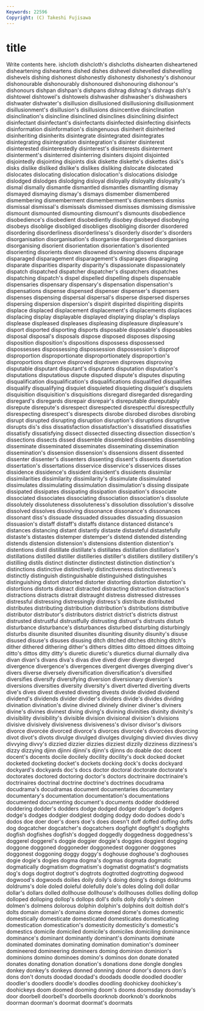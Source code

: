 ```yaml
---
Keywords: 22596 
Copyright: (C) Takeshi Fujisawa
---
```


# title

Write contents here.
ishcloth dishcloth's dishcloths dishearten disheartened disheartening disheartens
dished dishes dishevel dishevelled dishevelling dishevels dishing dishonest dishonestly dishonesty
dishonesty's dishonour dishonourable dishonourably dishonoured dishonouring dishonour's dishonours dishpan dishpan's
dishpans dishrag dishrag's dishrags dish's dishtowel dishtowel's dishtowels dishwasher dishwasher's
dishwashers dishwater dishwater's disillusion disillusioned disillusioning disillusionment disillusionment's disillusion's disillusions
disincentive disinclination disinclination's disincline disinclined disinclines disinclining disinfect disinfectant disinfectant's
disinfectants disinfected disinfecting disinfects disinformation disinformation's disingenuous disinherit disinherited disinheriting
disinherits disintegrate disintegrated disintegrates disintegrating disintegration disintegration's disinter disinterest disinterested
disinterestedly disinterest's disinterests disinterment disinterment's disinterred disinterring disinters disjoint disjointed
disjointedly disjointing disjoints disk diskette diskette's diskettes disk's disks dislike
disliked dislike's dislikes disliking dislocate dislocated dislocates dislocating dislocation dislocation's
dislocations dislodge dislodged dislodges dislodging disloyal disloyally disloyalty disloyalty's dismal
dismally dismantle dismantled dismantles dismantling dismay dismayed dismaying dismay's dismays
dismember dismembered dismembering dismemberment dismemberment's dismembers dismiss dismissal dismissal's dismissals
dismissed dismisses dismissing dismissive dismount dismounted dismounting dismount's dismounts disobedience
disobedience's disobedient disobediently disobey disobeyed disobeying disobeys disoblige disobliged disobliges
disobliging disorder disordered disordering disorderliness disorderliness's disorderly disorder's disorders disorganisation
disorganisation's disorganise disorganised disorganises disorganising disorient disorientation disorientation's disoriented disorienting
disorients disown disowned disowning disowns disparage disparaged disparagement disparagement's disparages
disparaging disparate disparities disparity disparity's dispassionate dispassionately dispatch dispatched dispatcher
dispatcher's dispatchers dispatches dispatching dispatch's dispel dispelled dispelling dispels dispensable
dispensaries dispensary dispensary's dispensation dispensation's dispensations dispense dispensed dispenser dispenser's
dispensers dispenses dispensing dispersal dispersal's disperse dispersed disperses dispersing dispersion
dispersion's dispirit dispirited dispiriting dispirits displace displaced displacement displacement's displacements
displaces displacing display displayable displayed displaying display's displays displease displeased
displeases displeasing displeasure displeasure's disport disported disporting disports disposable disposable's
disposables disposal disposal's disposals dispose disposed disposes disposing disposition disposition's
dispositions dispossess dispossessed dispossesses dispossessing dispossession dispossession's disproof disproportion disproportionate
disproportionately disproportion's disproportions disprove disproved disproven disproves disproving disputable disputant
disputant's disputants disputation disputation's disputations disputatious dispute disputed dispute's disputes
disputing disqualification disqualification's disqualifications disqualified disqualifies disqualify disqualifying disquiet disquieted
disquieting disquiet's disquiets disquisition disquisition's disquisitions disregard disregarded disregarding disregard's
disregards disrepair disrepair's disreputable disreputably disrepute disrepute's disrespect disrespected disrespectful
disrespectfully disrespecting disrespect's disrespects disrobe disrobed disrobes disrobing disrupt disrupted
disrupting disruption disruption's disruptions disruptive disrupts dis's diss dissatisfaction dissatisfaction's
dissatisfied dissatisfies dissatisfy dissatisfying dissect dissected dissecting dissection dissection's dissections
dissects dissed dissemble dissembled dissembles dissembling disseminate disseminated disseminates disseminating
dissemination dissemination's dissension dissension's dissensions dissent dissented dissenter dissenter's dissenters
dissenting dissent's dissents dissertation dissertation's dissertations disservice disservice's disservices disses
dissidence dissidence's dissident dissident's dissidents dissimilar dissimilarities dissimilarity dissimilarity's dissimulate
dissimulated dissimulates dissimulating dissimulation dissimulation's dissing dissipate dissipated dissipates dissipating
dissipation dissipation's dissociate dissociated dissociates dissociating dissociation dissociation's dissolute dissolutely
dissoluteness dissoluteness's dissolution dissolution's dissolve dissolved dissolves dissolving dissonance dissonance's
dissonances dissonant diss's dissuade dissuaded dissuades dissuading dissuasion dissuasion's distaff
distaff's distaffs distance distanced distance's distances distancing distant distantly distaste
distasteful distastefully distaste's distastes distemper distemper's distend distended distending distends
distension distension's distensions distention distention's distentions distil distillate distillate's distillates
distillation distillation's distillations distilled distiller distilleries distiller's distillers distillery distillery's
distilling distils distinct distincter distinctest distinction distinction's distinctions distinctive distinctively
distinctiveness distinctiveness's distinctly distinguish distinguishable distinguished distinguishes distinguishing distort distorted
distorter distorting distortion distortion's distortions distorts distract distracted distracting distraction
distraction's distractions distracts distrait distraught distress distressed distresses distressful distressing
distressingly distress's distribute distributed distributes distributing distribution distribution's distributions distributive
distributor distributor's distributors district district's districts distrust distrusted distrustful distrustfully
distrusting distrust's distrusts disturb disturbance disturbance's disturbances disturbed disturbing disturbingly
disturbs disunite disunited disunites disuniting disunity disunity's disuse disused disuse's
disuses disusing ditch ditched ditches ditching ditch's dither dithered dithering
dither's dithers ditties ditto dittoed dittoes dittoing ditto's dittos ditty
ditty's diuretic diuretic's diuretics diurnal diurnally diva divan divan's divans
diva's divas dive dived diver diverge diverged divergence divergence's divergences
divergent diverges diverging diver's divers diverse diversely diversification diversification's diversified
diversifies diversify diversifying diversion diversionary diversion's diversions diversities diversity diversity's
divert diverted diverting diverts dive's dives divest divested divesting divests
divide divided dividend dividend's dividends divider divider's dividers divide's divides
dividing divination divination's divine divined divinely diviner diviner's diviners divine's
divines divinest diving diving's divining divinities divinity divinity's divisibility divisibility's
divisible division divisional division's divisions divisive divisively divisiveness divisiveness's divisor
divisor's divisors divorce divorcée divorced divorce's divorces divorcée's divorcées divorcing
divot divot's divots divulge divulged divulges divulging divvied divvies divvy
divvying divvy's dizzied dizzier dizzies dizziest dizzily dizziness dizziness's dizzy
dizzying djinn djinni djinni's djinn's djinns do doable doc docent
docent's docents docile docilely docility docility's dock docked docket docketed
docketing docket's dockets docking dock's docks dockyard dockyard's dockyards doc's
docs doctor doctoral doctorate doctorate's doctorates doctored doctoring doctor's doctors
doctrinaire doctrinaire's doctrinaires doctrinal doctrine doctrine's doctrines docudrama docudrama's docudramas
document documentaries documentary documentary's documentation documentation's documentations documented documenting document's
documents dodder doddered doddering dodder's dodders dodge dodged dodger dodger's
dodgers dodge's dodges dodgier dodgiest dodging dodgy dodo dodoes dodo's
dodos doe doer doer's doers doe's does doesn't doff doffed
doffing doffs dog dogcatcher dogcatcher's dogcatchers dogfight dogfight's dogfights dogfish
dogfishes dogfish's dogged doggedly doggedness doggedness's doggerel doggerel's doggie doggier
doggie's doggies doggiest dogging doggone doggoned doggoneder doggonedest doggoner doggones
doggonest doggoning doggy doggy's doghouse doghouse's doghouses dogie dogie's dogies
dogma dogma's dogmas dogmata dogmatic dogmatically dogmatism dogmatism's dogmatist dogmatist's
dogmatists dog's dogs dogtrot dogtrot's dogtrots dogtrotted dogtrotting dogwood dogwood's
dogwoods doilies doily doily's doing doing's doings doldrums doldrums's dole
doled doleful dolefully dole's doles doling doll dollar dollar's dollars
dolled dollhouse dollhouse's dollhouses dollies dolling dollop dolloped dolloping dollop's
dollops doll's dolls dolly dolly's dolmen dolmen's dolmens dolorous dolphin
dolphin's dolphins dolt doltish dolt's dolts domain domain's domains dome
domed dome's domes domestic domestically domesticate domesticated domesticates domesticating domestication
domestication's domesticity domesticity's domestic's domestics domicile domiciled domicile's domiciles domiciling
dominance dominance's dominant dominantly dominant's dominants dominate dominated dominates dominating
domination domination's domineer domineered domineering domineers doming dominion dominion's dominions
domino dominoes domino's dominos don donate donated donates donating donation
donation's donations done dongle dongles donkey donkey's donkeys donned donning
donor donor's donors don's dons don't donuts doodad doodad's doodads
doodle doodled doodler doodler's doodlers doodle's doodles doodling doohickey doohickey's
doohickeys doom doomed dooming doom's dooms doomsday doomsday's door doorbell
doorbell's doorbells doorknob doorknob's doorknobs doorman doorman's doormat doormat's doormats
